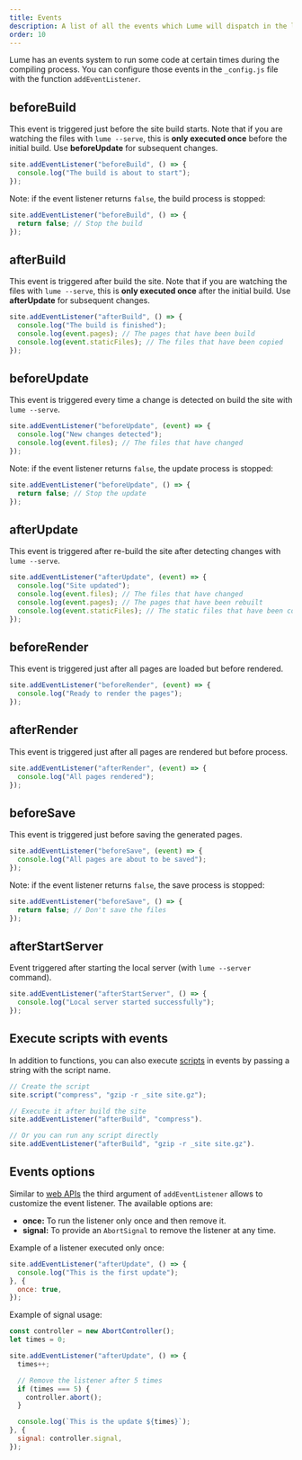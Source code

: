 ```yaml
---
title: Events
description: A list of all the events which Lume will dispatch in the lifecycle
order: 10
---
```


Lume has an events system to run some code at certain times during the compiling
process. You can configure those events in the `_config.js` file with the
function `addEventListener`.

## beforeBuild

This event is triggered just before the site build starts. Note that if you are
watching the files with `lume --serve`, this is **only executed once** before
the initial build. Use **beforeUpdate** for subsequent changes.

```js
site.addEventListener("beforeBuild", () => {
  console.log("The build is about to start");
});
```

Note: if the event listener returns `false`, the build process is stopped:

```js
site.addEventListener("beforeBuild", () => {
  return false; // Stop the build
});
```

## afterBuild

This event is triggered after build the site. Note that if you are watching the
files with `lume --serve`, this is **only executed once** after the initial
build. Use **afterUpdate** for subsequent changes.

```js
site.addEventListener("afterBuild", () => {
  console.log("The build is finished");
  console.log(event.pages); // The pages that have been build
  console.log(event.staticFiles); // The files that have been copied
});
```

## beforeUpdate

This event is triggered every time a change is detected on build the site with
`lume --serve`.

```js
site.addEventListener("beforeUpdate", (event) => {
  console.log("New changes detected");
  console.log(event.files); // The files that have changed
});
```

Note: if the event listener returns `false`, the update process is stopped:

```js
site.addEventListener("beforeUpdate", () => {
  return false; // Stop the update
});
```

## afterUpdate

This event is triggered after re-build the site after detecting changes with
`lume --serve`.

```js
site.addEventListener("afterUpdate", (event) => {
  console.log("Site updated");
  console.log(event.files); // The files that have changed
  console.log(event.pages); // The pages that have been rebuilt
  console.log(event.staticFiles); // The static files that have been copied again
});
```

## beforeRender

This event is triggered just after all pages are loaded but before rendered.

```js
site.addEventListener("beforeRender", (event) => {
  console.log("Ready to render the pages");
});
```

## afterRender

This event is triggered just after all pages are rendered but before process.

```js
site.addEventListener("afterRender", (event) => {
  console.log("All pages rendered");
});
```

## beforeSave

This event is triggered just before saving the generated pages.

```js
site.addEventListener("beforeSave", (event) => {
  console.log("All pages are about to be saved");
});
```

Note: if the event listener returns `false`, the save process is stopped:

```js
site.addEventListener("beforeSave", () => {
  return false; // Don't save the files
});
```

## afterStartServer

Event triggered after starting the local server (with `lume --server` command).

```js
site.addEventListener("afterStartServer", () => {
  console.log("Local server started successfully");
});
```

## Execute scripts with events

In addition to functions, you can also execute [scripts](scripts.md) in events
by passing a string with the script name.

```js
// Create the script
site.script("compress", "gzip -r _site site.gz");

// Execute it after build the site
site.addEventListener("afterBuild", "compress").

// Or you can run any script directly
site.addEventListener("afterBuild", "gzip -r _site site.gz").
```

## Events options

Similar to
[web APIs](https://developer.mozilla.org/en-US/docs/Web/API/EventTarget/addEventListener)
the third argument of `addEventListener` allows to customize the event listener.
The available options are:

- **once:** To run the listener only once and then remove it.
- **signal:** To provide an `AbortSignal` to remove the listener at any time.

Example of a listener executed only once:

```js
site.addEventListener("afterUpdate", () => {
  console.log("This is the first update");
}, {
  once: true,
});
```

Example of signal usage:

```js
const controller = new AbortController();
let times = 0;

site.addEventListener("afterUpdate", () => {
  times++;

  // Remove the listener after 5 times
  if (times === 5) {
    controller.abort();
  }

  console.log(`This is the update ${times}`);
}, {
  signal: controller.signal,
});
```
